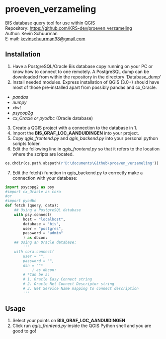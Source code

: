 # proeven_verzameling
BIS database query tool for use within QGIS  
Repository: https://github.com/KRS-dev/proeven_verzameling  
Author: Kevin Schuurman  
E-mail: kevinschuurman98@gmail.com  

## Installation 
1. Have a PostgreSQL/Oracle Bis database copy running on your PC or know how to connect to one remotely. A PostgreSQL dump can be downloaded from within the repository in the directory 'Database_dump'
2. Install needed modules. Express installation of QGIS (3.0+) should have most of those pre-installed apart from possibly pandas and cx_Oracle.
* *pandas*
* *numpy*
* *xlwt*
* *psycop2g*
* *cx_Oracle or pyodbc* (Oracle database)
3. Create a QGIS project with a connection to the database in 1.
4. Import the **BIS_GRAF_LOC_AANDUIDINGEN** into your project.
5. Copy *qgis_frontend.py* and *qgis_backend.py* into your personal python scripts folder.
6. Edit the following line in *qgis_frontend.py* so that it refers to the location where the scripts are located.
```python 
os.chdir(os.path.abspath(r'D:\documents\Github\proeven_verzameling'))
``` 
7. Edit the fetch() function in qgis_backend.py to correctly make a connection with your database:

  ```python
  import psycopg2 as psy
  #import cx_Oracle as cora 
  #or
  #import pyodbc
  def fetch (query, data):
      ## Using a PostgreSQL database
      with psy.connect(
          host = "localhost",
          database = "bis",
          user = "postgres",
          password = "admin"
          ) as dbcon:
      ## Using an Oracle database:
          '''
      with cora.connect(
          user = "",
          password = "",
          dsn = ""*
              ) as dbcon:
          # *Can be a: 
          # 1. Oracle Easy Connect string
          # 2. Oracle Net Connect Descriptor string
          # 3. Net Service Name mapping to connect description
          '''
```
## Usage
1. Select your points on **BIS_GRAF_LOC_AANDUIDINGEN**
2. Click run *qgis_frontend.py* inside the QGIS Python shell and you are good to go!
